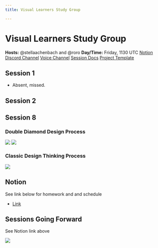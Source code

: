 ```yaml
---
title: Visual Learners Study Group

---
```


# Visual Learners Study Group

**Hosts:** @stellaachenbach and @roro
**Day/Time:** Friday, 1130 UTC
[Notion](https://www.notion.so/te-academy/Visual-Learners-Study-Club-4cf06eb245f34c44b1c1b5bd32cc76e5)
[Discord Channel](https://discord.gg/7pEHtudCS6)
[Voice Channel](https://discord.com/channels/1016433241978314913/1017778814522228857)
[Session Docs](https://drive.google.com/drive/folders/1BB67md5rjmeCaE1DaYsTqzKiEseV2A5L?usp=sharing )
[Project Template](https://docs.google.com/spreadsheets/d/19DNqGokfDxDzTtrxXuk8-SPrn8m3HyZxw8wvkn39SPo/edit#gid=784591134)

## Session 1
- Absent, missed.

## Session 2

## Session 8

### Double Diamond Design Process
![](https://i.imgur.com/6mmN5XC.png)
![](https://i.imgur.com/v93QkgH.jpg)

### Classic Design Thinking Process
![](https://i.imgur.com/SXMPNwS.jpg)

## Notion
See link below for homework and and schedule
- [Link](https://te-academy.notion.site/Session-2-840682236e7a4726981ef1f6f975ade5)

## Sessions Going Forward
See Notion link above

![](https://i.imgur.com/N9AybEU.jpg)
